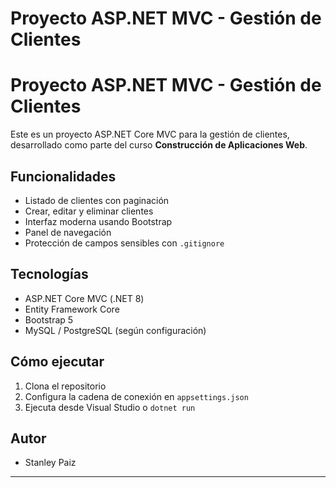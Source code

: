 # Proyecto ASP.NET MVC - Gestión de Clientes

# Proyecto ASP.NET MVC - Gestión de Clientes

Este es un proyecto ASP.NET Core MVC para la gestión de clientes, desarrollado como parte del curso **Construcción de Aplicaciones Web**.

## Funcionalidades

- Listado de clientes con paginación
- Crear, editar y eliminar clientes
- Interfaz moderna usando Bootstrap
- Panel de navegación
- Protección de campos sensibles con `.gitignore`

## Tecnologías

- ASP.NET Core MVC (.NET 8)
- Entity Framework Core
- Bootstrap 5
- MySQL / PostgreSQL (según configuración)

## Cómo ejecutar

1. Clona el repositorio
2. Configura la cadena de conexión en `appsettings.json`
3. Ejecuta desde Visual Studio o `dotnet run`

## Autor

- Stanley Paiz

---
